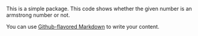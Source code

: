 This is a simple package. This code shows whether the given number is an armstrong number or not.

You can use
[Github-flavored Markdown](https://guides.github.com/features/mastering-markdown/)
to write your content.